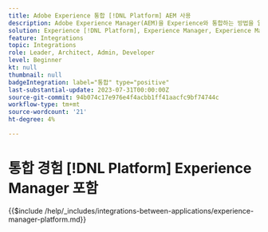 ```yaml
---
title: Adobe Experience 통합 [!DNL Platform] AEM 사용
description: Adobe Experience Manager(AEM)을 Experience와 통합하는 방법을 알아봅니다 [!DNL Platform].
solution: Experience [!DNL Platform], Experience Manager, Experience Manager Sites
feature: Integrations
topic: Integrations
role: Leader, Architect, Admin, Developer
level: Beginner
kt: null
thumbnail: null
badgeIntegration: label="통합" type="positive"
last-substantial-update: 2023-07-31T00:00:00Z
source-git-commit: 94b074c17e976e4f4acbb1ff41aacfc9bf74744c
workflow-type: tm+mt
source-wordcount: '21'
ht-degree: 4%

---
```



# 통합 경험 [!DNL Platform] Experience Manager 포함

{{$include /help/_includes/integrations-between-applications/experience-manager-platform.md}}
